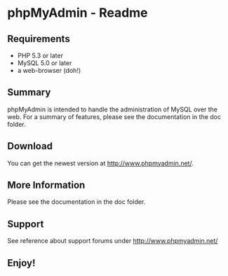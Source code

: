 phpMyAdmin - Readme
===================

Requirements
------------

* PHP 5.3 or later
* MySQL 5.0 or later
* a web-browser (doh!)

Summary
-------

phpMyAdmin is intended to handle the administration of MySQL over the web.
For a summary of features, please see the documentation in the doc folder.

Download
--------

You can get the newest version at http://www.phpmyadmin.net/.

More Information
----------------

Please see the documentation in the doc folder.

Support
-------

See reference about support forums under http://www.phpmyadmin.net/


Enjoy!
------

